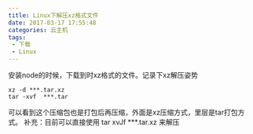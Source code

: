 ```yaml
---
title: Linux下解压xz格式文件
date: 2017-03-17 17:55:48
categories: 云主机
tags:
 - 下载
 - Linux
---
```

安装node的时候，下载到时xz格式的文件。记录下xz解压姿势
<!--more-->
```shell
xz -d ***.tar.xz
tar -xvf  ***.tar
```
 可以看到这个压缩包也是打包后再压缩，外面是xz压缩方式，里层是tar打包方式。
补充：目前可以直接使用 tar xvJf  ***.tar.xz 来解压